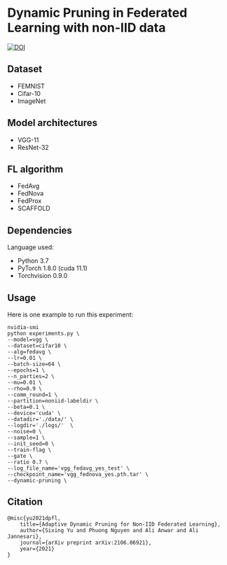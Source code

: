 # Dynamic Pruning in Federated Learning with non-IID data

[![DOI](https://zenodo.org/badge/406184844.svg)](https://zenodo.org/badge/latestdoi/406184844)

## Dataset
* FEMNIST
* Cifar-10
* ImageNet
<!-- ___ -->

## Model architectures
* VGG-11
* ResNet-32

## FL algorithm
* FedAvg
* FedNova
* FedProx
* SCAFFOLD

## Dependencies

Language used: 
* Python 3.7
* PyTorch 1.8.0 (cuda 11.1)
* Torchvision 0.9.0


## Usage

Here is one example to run this experiment:

```
nvidia-smi
python experiments.py \
--model=vgg \
--dataset=cifar10 \
--alg=fedavg \
--lr=0.01 \
--batch-size=64 \
--epochs=1 \
--n_parties=2 \
--mu=0.01 \
--rho=0.9 \
--comm_round=1 \
--partition=noniid-labeldir \
--beta=0.1 \
--device='cuda' \
--datadir='./data/' \
--logdir='./logs/'  \
--noise=0 \
--sample=1 \
--init_seed=0 \
--train-flag \
--gate \
--ratio 0.7 \
--log_file_name='vgg_fedavg_yes_test' \
--checkpoint_name='vgg_fednova_yes.pth.tar' \
--dynamic-pruning \
```

## Citation
```
@misc{yu2021dpfl,
    title={Adaptive Dynamic Pruning for Non-IID Federated Learning}, 
    author={Sixing Yu and Phuong Nguyen and Ali Anwar and Ali Jannesari},
    journal={arXiv preprint arXiv:2106.06921},
    year={2021}
}
```
